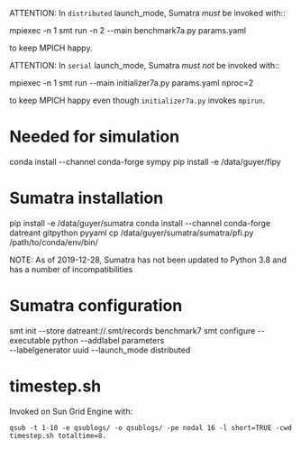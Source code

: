 ATTENTION: In `distributed` launch_mode, Sumatra *must* be invoked with::

  mpiexec -n 1 smt run -n 2 --main benchmark7a.py params.yaml

to keep MPICH happy.

ATTENTION: In `serial` launch_mode, Sumatra *must* *not* be invoked with::

  mpiexec -n 1 smt run --main initializer7a.py params.yaml nproc=2

to keep MPICH happy even though `initializer7a.py` invokes `mpirun`.

# Needed for simulation

conda install --channel conda-forge sympy
pip install -e /data/guyer/fipy

# Sumatra installation

pip install -e /data/guyer/sumatra
conda install --channel conda-forge datreant gitpython pyyaml
cp /data/guyer/sumatra/sumatra/pfi.py /path/to/conda/env/bin/

NOTE: As of 2019-12-28, Sumatra has not been updated to Python 3.8 and has a number of incompatibilities

# Sumatra configuration

smt init --store datreant://.smt/records benchmark7
smt configure --executable python --addlabel parameters \
  --labelgenerator uuid --launch_mode distributed



# timestep.sh

Invoked on Sun Grid Engine with:

    qsub -t 1-10 -e qsublogs/ -o qsublogs/ -pe nodal 16 -l short=TRUE -cwd timestep.sh totaltime=8.
